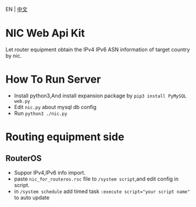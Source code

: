 EN | [中文](README_zh.md)
# NIC Web Api Kit
Let router equipment obtain the IPv4 IPv6 ASN information of target country by nic.
# How To Run Server
* Install python3,And install expansion package by `pip3 install PyMySQL web.py`
* Edit `nic.py` about mysql db config
* Run `python3 ./nic.py`

# Routing equipment side
## RouterOS
* Suppor IPv4,IPv6 info import.
* paste `nic_for_routeros.rsc` file to `/system script`,and edit config in script.
* in `/system schedule` add timed task `:execute script="your script name"` to auto update